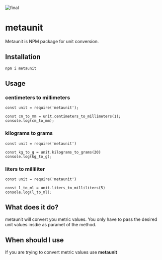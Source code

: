 
![final](https://user-images.githubusercontent.com/34160159/95364104-07247300-08ee-11eb-81a0-89d276dcc439.png)


# metaunit
Metaunit is NPM package for unit conversion.


## Installation

`npm i metaunit`

## Usage

### centimeters to millimeters
```
const unit = require('metaunit');

const cm_to_mm = unit.centimeters_to_millimeters(1);
console.log(cm_to_mm);

```

### kilograms to grams
```
const unit = require('metaunit')

const kg_to_g = unit.kilograms_to_grams(20)
console.log(kg_to_g);

```

### liters to milliliter
```
const unit = require('metaunit')

const l_to_ml = unit.liters_to_milliliters(5)
console.log(l_to_ml);

```

## What does it do?

metaunit will convert you metric values. You only have to pass the desired unit values insdie as paramet of the method.

## When should I use

If you are trying to convert metric values use **metaunit**
